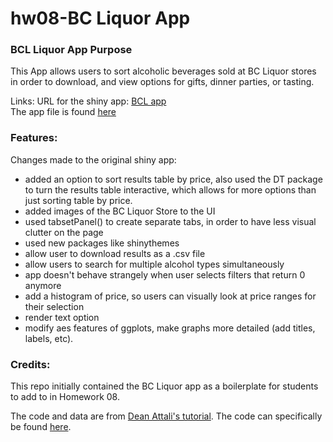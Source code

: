 # hw08-BC Liquor App 

### BCL Liquor App Purpose
This App allows users to sort alcoholic beverages sold at BC Liquor stores in order to download, and view options for gifts, dinner parties, or tasting. 


Links: 
URL for the shiny app: [BCL app](https://jasminelib.shinyapps.io/BCL-Data-hw08/)  
The app file is found [here](https://github.com/STAT545-UBC-students/hw08-JasmineLib/blob/master/bcl/app.R)


### Features:

Changes made to the original shiny app:  
- added an option to sort results table by price, also used the DT package to turn the results table interactive, which allows for more options than just sorting table by price.  
- added images of the BC Liquor Store to the UI  
- used tabsetPanel() to create separate tabs, in order to have less visual clutter on the page
- used new packages like shinythemes
- allow user to download results as a .csv file
- allow users to search for multiple alcohol types simultaneously
- app doesn't behave strangely when user selects filters that return 0 anymore
- add a histogram of price, so users can visually look at price ranges for their selection
- render text option
- modify aes features of ggplots, make graphs more detailed (add titles, labels, etc). 


### Credits: 
This repo initially contained the BC Liquor app as a boilerplate for students to add to in Homework 08.

The code and data are from [Dean Attali's tutorial](https://deanattali.com/blog/building-shiny-apps-tutorial). The code can specifically be found [here](https://deanattali.com/blog/building-shiny-apps-tutorial/#12-final-shiny-app-code).


